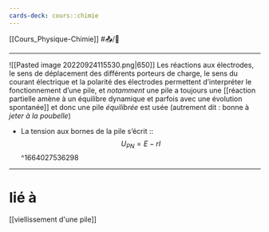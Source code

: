 ```yaml
---
cards-deck: cours::chimie
---
```


[[Cours_Physique-Chimie]] #📤/🌱 

---
![[Pasted image 20220924115530.png|650]] 
Les réactions aux électrodes, le sens de déplacement des différents porteurs de charge, le sens du courant électrique et la polarité des électrodes permettent d’interpréter le fonctionnement d’une pile, et *notamment* une pile a toujours une [[réaction partielle amène à un équilibre dynamique et parfois avec une évolution spontanée]] et donc une pile *équilibrée* est usée (autrement dit : bonne à *jeter à la poubelle*)
- La tension aux bornes de la pile s’écrit :: $$U_{P N} = E − r I$$
^1664027536298


---
# lié à
[[viellissement d'une pile]]